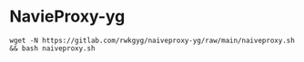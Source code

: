 # NavieProxy-yg
```
wget -N https://gitlab.com/rwkgyg/naiveproxy-yg/raw/main/naiveproxy.sh && bash naiveproxy.sh
```
